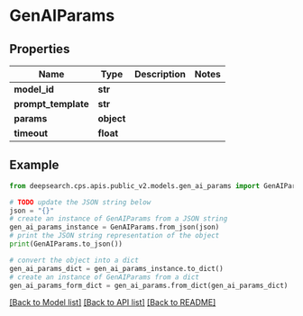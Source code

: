# GenAIParams


## Properties

Name | Type | Description | Notes
------------ | ------------- | ------------- | -------------
**model_id** | **str** |  | 
**prompt_template** | **str** |  | 
**params** | **object** |  | 
**timeout** | **float** |  | 

## Example

```python
from deepsearch.cps.apis.public_v2.models.gen_ai_params import GenAIParams

# TODO update the JSON string below
json = "{}"
# create an instance of GenAIParams from a JSON string
gen_ai_params_instance = GenAIParams.from_json(json)
# print the JSON string representation of the object
print(GenAIParams.to_json())

# convert the object into a dict
gen_ai_params_dict = gen_ai_params_instance.to_dict()
# create an instance of GenAIParams from a dict
gen_ai_params_form_dict = gen_ai_params.from_dict(gen_ai_params_dict)
```
[[Back to Model list]](../README.md#documentation-for-models) [[Back to API list]](../README.md#documentation-for-api-endpoints) [[Back to README]](../README.md)


